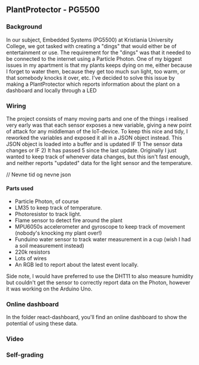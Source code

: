 ## PlantProtector - PG5500

### Background
In our subject, Embedded Systems (PG5500) at Kristiania University College,
we got tasked with creating a "dings" that would either be of entertainment
or use. The requirement for the "dings" was that it needed to be connected
to the internet using a Particle Photon. One of my biggest issues in my 
apartment is that my plants keeps dying on me, either because I forget to
water them, because they get too much sun light, too warm, or that somebody
knocks it over, etc. I've decided to solve this issue by making a 
PlantProtector which reports information about the plant on a dashboard and locally through a LED

### Wiring
The project consists of many moving parts and one of the things i realised 
very early was that each sensor exposes a new variable, giving a new point of
attack for any middleman of the IoT-device. To keep this nice and tidy, I
reworked the variables and exposed it all in a JSON object instead. This
JSON object is loaded into a buffer and is updated IF 1) The sensor data
changes or IF 2) It has passed 5 since the last update. Originally I just 
wanted to keep track of whenever data changes, but this isn't fast enough,
and neither reports "updated" data for the light sensor and the temperature.


// Nevne tid og nevne json 

#### Parts used
* Particle Photon, of course
* LM35 to keep track of temperature.
* Photoresistor to track light.
* Flame sensor to detect fire around the plant
* MPU6050s accelerometer and gyroscope to keep track of movement (nobody's 
knocking my plant over!)
* Funduino water sensor to track water measurement in a cup (wish I had a soil
measurement instead)
* 220k resistors
* Lots of wires
* An RGB led to report about the latest event locally.

Side note, I would have preferred to use the DHT11 to also measure humidity
but couldn't get the sensor to correctly report data on the Photon, however 
it was working on the Arduino Uno. 

### Online dashboard
In the folder react-dashboard, you'll find an online dashboard to show the 
potential of using these data.

### Video

### Self-grading
